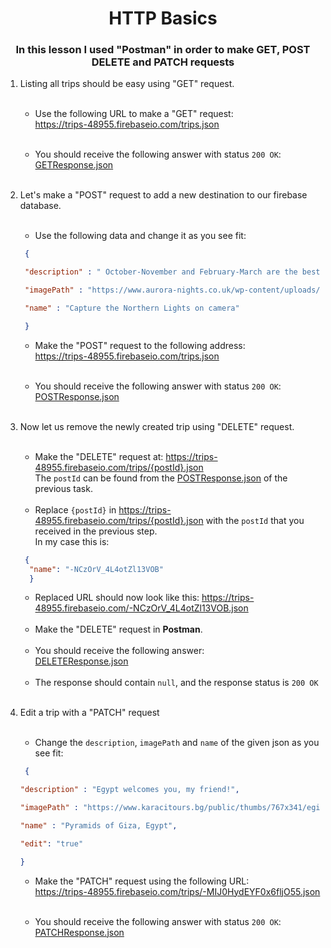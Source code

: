 <h1 align="center">HTTP Basics</h1>

<h3 align="center">In this lesson I used "Postman" in order to make GET, POST DELETE and PATCH requests</h3>

1. Listing all trips should be easy using "GET" request.</br></br>
   - Use the following URL to make a "GET" request:</br>
     https://trips-48955.firebaseio.com/trips.json </br></br>

   - You should receive the following answer with status `200 OK`: </br>
   [GETResponse.json](https://github.com/NMKrastev/SoftUni-Java/blob/dev/Fundamentals/HTTPBasics/src/GETResponse.json) </br></br>

2. Let's make a "POST" request to add a new destination to our firebase database. </br></br>
   - Use the following data and change it as you see fit: 
   ```json
    {

    "description" : " October-November and February-March are the best times to see the northern lights. Dark skies yield better displays – avoid full moon. ",

    "imagePath" : "https://www.aurora-nights.co.uk/wp-content/uploads/2019/07/norway-northern-lights-1500x587_c.jpg",

    "name" : "Capture the Northern Lights on camera"

    }
    ```
   
   - Make the "POST" request to the following address: </br>
   https://trips-48955.firebaseio.com/trips.json </br></br>

   - You should receive the following answer with status `200 OK`: </br>
     [POSTResponse.json](https://github.com/NMKrastev/SoftUni-Java/blob/dev/Fundamentals/HTTPBasics/src/POSTResponse.json) </br></br>

3. Now let us remove the newly created trip using "DELETE" request.</br></br>
   - Make the "DELETE" request at: https://trips-48955.firebaseio.com/trips/{postId}.json </br>
   The `postId` can be found from the [POSTResponse.json](https://github.com/NMKrastev/SoftUni-Java/blob/dev/Fundamentals/HTTPBasics/src/POSTResponse.json) of the previous task.</br></br>
   - Replace `{postId}` in https://trips-48955.firebaseio.com/trips/{postId}.json with the `postId` that you received in the previous step. </br>
     In my case this is: 
   ```json
    {
     "name": "-NCzOrV_4L4otZl13VOB"
     }
    ```
   
   - Replaced URL should now look like this: https://trips-48955.firebaseio.com/-NCzOrV_4L4otZl13VOB.json </br></br>
   - Make the "DELETE" request in **Postman**.</br></br>
   - You should receive the following answer: </br>
     [DELETEResponse.json](https://github.com/NMKrastev/SoftUni-Java/blob/dev/Fundamentals/HTTPBasics/src/DELETERespose.json) </br></br>
   - The response should contain `null`, and the response status is `200 OK`</br></br>
   
4. Edit a trip with a "PATCH" request </br></br>
      - Change the `description`, `imagePath` and `name` of the given json as you see fit:</br>
      ```json
       {

    "description" : "Egypt welcomes you, my friend!",

    "imagePath" : "https://www.karacitours.bg/public/thumbs/767x341/egipet/egipet-4_767x341_crop_542eb8694d.jpg",

    "name" : "Pyramids of Giza, Egypt",

    "edit": "true"

    }
    ```
   
   - Make the "PATCH" request using the following URL: </br>
   https://trips-48955.firebaseio.com/trips/-MIJ0HydEYF0x6fljO55.json </br></br>

   - You should receive the following answer with status `200 OK`: </br>
     [PATCHResponse.json](https://github.com/NMKrastev/SoftUni-Java/blob/dev/Fundamentals/HTTPBasics/src/PATCHResponse.json) </br></br>
